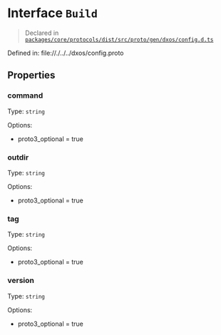 # Interface `Build`
> Declared in [`packages/core/protocols/dist/src/proto/gen/dxos/config.d.ts`]()

Defined in:
   file://./../../dxos/config.proto
## Properties
### command 
Type: `string`

Options:
  - proto3_optional = true
### outdir 
Type: `string`

Options:
  - proto3_optional = true
### tag 
Type: `string`

Options:
  - proto3_optional = true
### version 
Type: `string`

Options:
  - proto3_optional = true
